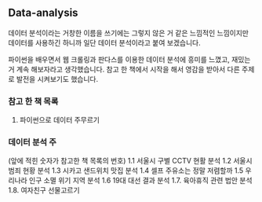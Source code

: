 ## Data-analysis
데이터 분석이라는 거창한 이름을 쓰기에는 그렇지 않은 거 같은 느낌적인 느낌이지만 
데이터를 사용하긴 하니까 일단 데이터 분석이라고 붙여 보겠습니다. 

파이썬을 배우면서 웹 크롤링과 판다스를 이용한 데이터 분석에 흥미를 느꼈고, 재밌는거 계속 해보자라고 생각했습니다. 
참고 한 책에서 시작을 해서 영감을 받아서 다른 주제로 발전을 시켜보기도 했습니다. 

### 참고 한 책 목록 
1. 파이썬으로 데이터 주무르기 
### 데이터 분석 주
(앞에 적힌 숫자가 참고한 책 목록의 번호)
1.1 서울시 구별 CCTV 현활 분석 
1.2 서울시 범죄 현황 분석
1.3 시카고 샌드위치 맛집 분석
1.4 셀프 주유소는 정말 저렴할까
1.5 우리나라 인구 소멸 위기 지역 분석
1.6 19대 대선 결과 분석
1.7. 육아휴직 관련 법안 분석
1.8. 여자친구 선물고르기

